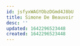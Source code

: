 ```yaml
---
id: jsfyxWAGYObzDGmd4J8bU
title: Simone De Beauvoir
desc: ''
updated: 1642296523448
created: 1642296523448
---
```


